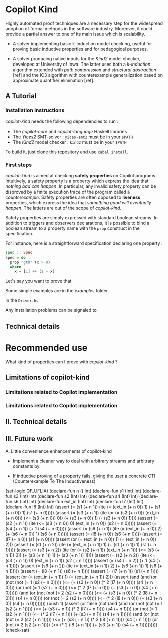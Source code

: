 # Copilot Kind

Highly automated proof techniques are a necessary step for the widespread adoption of formal methods in the software industry. Moreover, it could provide a partial answer to one of its main issue which is scalability.

* A solver implementing basic k-induction model checking, useful for proving basic inductive properties and for pedagogical purposes.

* A solver producing native inputs for the *Kind2* model checker, developed at University of Iowa. The latter uses both a *k-induction* algorithm extended with *path compression* and *structural abstraction* [ref] and the IC3 algorithm with counterexample generalization based on approximate quantifier elimination [ref].


## A Tutorial

### Installation instructions

*copilot-kind* needs the following dependencies to run :

* The *copilot-core* and *copilot-language* Haskell libraries
* The *Yices2* SMT-solver : `yices-smt2` must be in your `$PATH`
* The *Kind2* model checker : `kind2` must be in your `$PATH`

To build it, just clone this repository and use `cabal install`.

### First steps

*copilot-kind* is aimed at checking **safety properties** on Copilot programs. Intuitively, a safety property is a property which express the idea that *nothing bad can happen*. In particular, any invalid safety property can be disproved by a finite execution trace of the program called a *counterexample*. Safety properties are often opposed to **liveness** properties, which express the idea that *something good will eventually happen*. The latters are out of the scope of *copilot-kind*.

Safety properties are simply expressed with standard boolean streams. In addition to triggers and observers declarations, it is possible to bind a boolean stream to a property name with the `prop` construct in the specification.

For instance, here is a straightforward specification declaring one property :


```haskell
spec :: Spec
spec = do
  prop "gt0" (x > 0)
  where
    x = [1] ++ (1 + x)
```

Let's say you want to prove that 


Some simple examples are in the *examples* folder. 

In the `Driver.hs`



Any installation problems can be signaled to


## Technical details

# Recommended use


What kind of properties can I prove with *copilot-kind* ?




## Limitations of copilot-kind

### Limitations related to Copilot implementation

### Limitations related to Copilot implementation



II. Technical details
---------------------





III. Future work
----------------

A. Little convenience enhancements of copilot-kind

+ Implement a cleaner way to deal with arbitrary streams and arbitrary constants by


+ If inductive proving of a property fails, giving the user a concrete CTI (Counterexample To The Inductiveness)



















<step>  (set-logic QF_UFLIA)
<step>  (declare-fun n () Int)
<step>  (declare-fun s1 (Int) Int)
<step>  (declare-fun s3 (Int) Int)
<step>  (declare-fun s2 (Int) Int)
<step>  (declare-fun s4 (Int) Int)
<step>  (declare-fun s6 (Int) Int)
<step>  (declare-fun ext_in (Int) Int)
<step>  (declare-fun l7 (Int) Int)
<step>  (declare-fun l8 (Int) Int)
<step>  (assert (= (s1 (+ n 1)) (ite (= (ext_in (+ n 0)) 1) (+ (s1 (+ n 0)) 1) (s1 (+ n 0)))))
<step>  (assert (= (s3 (+ n 1)) (ite (or (= (s2 (+ n 0)) (ext_in (+ n 0))) (<= (s3 (+ n 0)) 0)) (+ (s3 (+ n 0)) 1) (- (s3 (+ n 0)) 1))))
<step>  (assert (= (s2 (+ n 1)) (ite (<= (s3 (+ n 0)) 0) (ext_in (+ n 0)) (s2 (+ n 0)))))
<step>  (assert (= (s4 (+ n 1)) (+ 1 (s4 (+ n 0)))))
<step>  (assert (= (s6 (+ n 1)) (ite (= (ext_in (+ n 0)) 2) (+ (s6 (+ n 0)) 1) (s6 (+ n 0)))))
<step>  (assert (= (l8 (+ n 0)) (s6 (+ n 0))))
<step>  (assert (= (l7 (+ n 0)) (s1 (+ n 0))))
<step>  (assert (or (= (ext_in (+ n 0)) 1) (= (ext_in (+ n 0)) 2)))
<step>  (assert (= (s1 (+ n 2)) (ite (= (ext_in (+ n 1)) 1) (+ (s1 (+ n 1)) 1) (s1 (+ n 1)))))
<step>  (assert (= (s3 (+ n 2)) (ite (or (= (s2 (+ n 1)) (ext_in (+ n 1))) (<= (s3 (+ n 1)) 0)) (+ (s3 (+ n 1)) 1) (- (s3 (+ n 1)) 1))))
<step>  (assert (= (s2 (+ n 2)) (ite (<= (s3 (+ n 1)) 0) (ext_in (+ n 1)) (s2 (+ n 1)))))
<step>  (assert (= (s4 (+ n 2)) (+ 1 (s4 (+ n 1)))))
<step>  (assert (= (s6 (+ n 2)) (ite (= (ext_in (+ n 1)) 2) (+ (s6 (+ n 1)) 1) (s6 (+ n 1)))))
<step>  (assert (= (l8 (+ n 1)) (s6 (+ n 1))))
<step>  (assert (= (l7 (+ n 1)) (s1 (+ n 1))))
<step>  (assert (or (= (ext_in (+ n 1)) 1) (= (ext_in (+ n 1)) 2)))
<step>  (assert (and (and (or (not (not (= 1 (s2 (+ n 0))))) (<= (+ (s3 (+ n 0)) (* 2 (l7 (+ n 0)))) (s4 (+ n 0)))) (or (not (= 1 (s2 (+ n 0)))) (<= (* 2 (l7 (+ n 0))) (+ (s3 (+ n 0)) (s4 (+ n 0)))))) (and (or (not (not (= 2 (s2 (+ n 0))))) (<= (+ (s3 (+ n 0)) (* 2 (l8 (+ n 0)))) (s4 (+ n 0)))) (or (not (= 2 (s2 (+ n 0)))) (<= (* 2 (l8 (+ n 0))) (+ (s3 (+ n 0)) (s4 (+ n 0))))))))
<step>  (push 1)
<step>  (assert (or false (not (and (and (or (not (not (= 1 (s2 (+ n 1))))) (<= (+ (s3 (+ n 1)) (* 2 (l7 (+ n 1)))) (s4 (+ n 1)))) (or (not (= 1 (s2 (+ n 1)))) (<= (* 2 (l7 (+ n 1))) (+ (s3 (+ n 1)) (s4 (+ n 1)))))) (and (or (not (not (= 2 (s2 (+ n 1))))) (<= (+ (s3 (+ n 1)) (* 2 (l8 (+ n 1)))) (s4 (+ n 1)))) (or (not (= 2 (s2 (+ n 1)))) (<= (* 2 (l8 (+ n 1))) (+ (s3 (+ n 1)) (s4 (+ n 1))))))))))
<step>  (check-sat)



